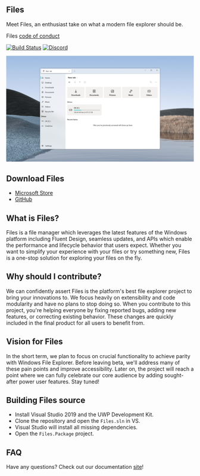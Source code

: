 ## Files
Meet Files, an enthusiast take on what a modern file explorer should be.

Files [code of conduct](https://github.com/files-community/files-uwp/blob/master/CODE_OF_CONDUCT.md)

[![Build Status](https://dev.azure.com/lukeblevins150823/Files%20UWP/_apis/build/status/Build%20Pipeline?branchName=main)](https://dev.azure.com/lukeblevins150823/Files%20UWP/_build/latest?definitionId=4&branchName=master)
[![Discord](https://discordapp.com/api/guilds/725513575971684472/widget.png)](https://discord.gg/mr5hVu8)

![Files](Files/Assets/FilesHome.png)
## Download Files 
- [Microsoft Store](https://www.microsoft.com/store/apps/9NGHP3DX8HDX)
- [GitHub](https://github.com/files-community/Files/releases)

## What is Files?
Files is a file manager which leverages the latest features of the Windows platform including Fluent Design, seamless updates, and APIs which enable the performance and lifecycle behavior that users expect. Whether you want to simplify your experience with your files or try something new, Files is a one-stop solution for exploring your files on the fly.

## Why should I contribute?
We can confidently assert Files is the platform's best file explorer project to bring your innovations to. We focus heavily on extensibility and code modularity and have no plans to stop doing so. When you contribute to this project, you're helping everyone by fixing reported bugs, adding new features, or correcting existing behavior. These changes are quickly included in the final product for all users to benefit from.

## Vision for Files
In the short term, we plan to focus on crucial functionality to achieve parity with Windows File Explorer. Before leaving beta, we'll address many of these pain points and improve accessibility. Later on, the project will reach a point where we can fully celebrate our core audience by adding sought-after power user features. Stay tuned!

## Building Files source
- Install Visual Studio 2019 and the UWP Development Kit.
- Clone the repository and open the `Files.sln` in VS.
- Visual Studio will install all missing dependencies.
- Open the `Files.Package` project.

## FAQ
Have any questions? Check out our documentation [site](https://files-community.github.io/docs/#/)!
